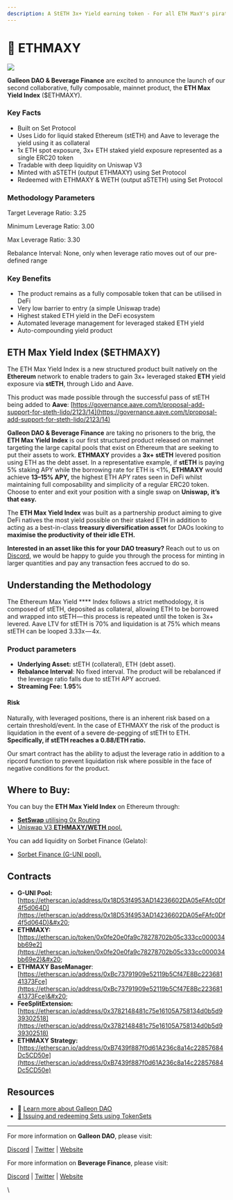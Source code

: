 ```yaml
---
description: A StETH 3x+ Yield earning token - For all ETH MaxY's pirates!
---
```


# 🔹 ETHMAXY

![](https://cdn-images-1.medium.com/max/800/0\*gBMWVxwJZ0i4-3k9)

**Galleon DAO & Beverage Finance** are excited to announce the launch of our second collaborative, fully composable, mainnet product, the **ETH Max Yield Index** ($ETHMAXY).

### **Key Facts**

* Built on Set Protocol
* Uses Lido for liquid staked Ethereum (stETH) and Aave to leverage the yield using it as collateral
* 1x ETH spot exposure, 3x+ ETH staked yield exposure represented as a single ERC20 token
* Tradable with deep liquidity on Uniswap V3
* Minted with aSTETH (output ETHMAXY) using Set Protocol
* Redeemed with ETHMAXY & WETH (output aSTETH) using Set Protocol

### Methodology Parameters

Target Leverage Ratio: 3.25

Minimum Leverage Ratio: 3.00

Max Leverage Ratio: 3.30

Rebalance Interval: None, only when leverage ratio moves out of our pre-defined range

### **Key Benefits**

* The product remains as a fully composable token that can be utilised in DeFi
* Very low barrier to entry (a simple Uniswap trade)
* Highest staked ETH yield in the DeFi ecosystem
* Automated leverage management for leveraged staked ETH yield
* Auto-compounding yield product&#x20;

## **ETH Max Yield Index ($ETHMAXY)**

The ETH Max Yield Index is a new structured product built natively on the **Ethereum** network to enable traders to gain 3x+ leveraged staked **ETH** yield exposure via **stETH**, through Lido and Aave.

This product was made possible through the successful pass of stETH being added to **Aave**: [https://governance.aave.com/t/proposal-add-support-for-steth-lido/2123/14](https://governance.aave.com/t/proposal-add-support-for-steth-lido/2123/14)

**Galleon DAO & Beverage Finance** are taking no prisoners to the brig, the **ETH Max Yield Index** is our first structured product released on mainnet targeting the large capital pools that exist on Ethereum that are seeking to put their assets to work. **ETHMAXY** provides a **3x+ stETH** levered position using ETH as the debt asset. In a representative example, if **stETH** is paying 5% staking APY while the borrowing rate for ETH is <1%, **ETHMAXY** would achieve **13–15% APY,** the highest ETH APY rates seen in DeFi whilst maintaining full composability and simplicity of a regular ERC20 token. Choose to enter and exit your position with a single swap on **Uniswap,** **it’s that easy.**

The **ETH Max Yield Index** was built as a partnership product aiming to give DeFi natives the most yield possible on their staked ETH in addition to acting as a best-in-class **treasury diversification asset** for DAOs looking to **maximise the productivity of their idle ETH.**

**Interested in an asset like this for your DAO treasury?** Reach out to us on [Discord](https://discord.gg/galleondao), we would be happy to guide you through the process for minting in larger quantities and pay any transaction fees accrued to do so.

## Understanding the Methodology

The Ethereum Max Yield **** Index follows a strict methodology, it is composed of stETH, deposited as collateral, allowing ETH to be borrowed and wrapped into stETH — this process is repeated until the token is 3x+ levered. Aave LTV for stETH is 70% and liquidation is at 75% which means stETH can be looped 3.33x — 4x.

### **Product parameters**

* **Underlying Asset:** stETH (collateral), ETH (debt asset).
* **Rebalance Interval**: No fixed interval. The product will be rebalanced if the leverage ratio falls due to stETH APY accrued.
* **Streaming Fee: 1.95**%

#### **Risk**

Naturally, with leveraged positions, there is an inherent risk based on a certain threshold/event. In the case of ETHMAXY the risk of the product is liquidation in the event of a severe de-pegging of stETH to ETH. **Specifically, if stETH reaches a 0.88/ETH ratio.**

Our smart contract has the ability to adjust the leverage ratio in addition to a ripcord function to prevent liquidation risk where possible in the face of negative conditions for the product.

## Where to Buy:

You can buy the **ETH Max Yield Index** on Ethereum through:

* [**SetSwap** utilising 0x Routing](https://www.setswap.xyz/ethmaxy)
* [Uniswap V3 **ETHMAXY/WETH** pool.](https://app.uniswap.org/#/swap?inputCurrency=eth\&outputCurrency=0x0fe20e0fa9c78278702b05c333cc000034bb69e2\&chain=mainnet)

You can add liquidity on Sorbet Finance (Gelato):

* [Sorbet Finance (G-UNI pool).](https://www.sorbet.finance/#/pools/0x18D53f4953AD14236602DA05eFAfc0Df4f5d064D)&#x20;

## Contracts

* **G-UNI Pool:** [https://etherscan.io/address/0x18D53f4953AD14236602DA05eFAfc0Df4f5d064D](https://etherscan.io/address/0x18D53f4953AD14236602DA05eFAfc0Df4f5d064D)&#x20;
* **ETHMAXY:** [https://etherscan.io/token/0x0fe20e0fa9c78278702b05c333cc000034bb69e2](https://etherscan.io/token/0x0fe20e0fa9c78278702b05c333cc000034bb69e2)&#x20;
* **ETHMAXY BaseManager**: [https://etherscan.io/address/0xBc73791909e52119b5Cf47E8Bc22368141373Fce](https://etherscan.io/address/0xBc73791909e52119b5Cf47E8Bc22368141373Fce)&#x20;
* **FeeSplitExtension:** [https://etherscan.io/address/0x3782148481c75e16105A758134d0b5d939302518](https://etherscan.io/address/0x3782148481c75e16105A758134d0b5d939302518)
* **ETHMAXY Strategy:** [https://etherscan.io/address/0xB7439f887f0d61A236c8a14c22857684Dc5CD50e](https://etherscan.io/address/0xB7439f887f0d61A236c8a14c22857684Dc5CD50e)

## Resources

* 📙 [Learn more about Galleon DAO](https://docs.galleon.community)
* [📘 Issuing and redeeming Sets using TokenSets](https://docs.tokensets.com/issue-and-redeem-sets)

***

For more information on **Galleon DAO**, please visit:

[Discord](https://discord.gg/galleondao) | [Twitter](https://twitter.com/GalleonDAO) | [Website](https://www.galleon.community)

For more information on **Beverage Finance**, please visit:

[Discord](https://discord.gg/pweUc3X6H4) | [Twitter](https://twitter.com/BeverageFinance) | [Website](https://beverage.finance)

\
